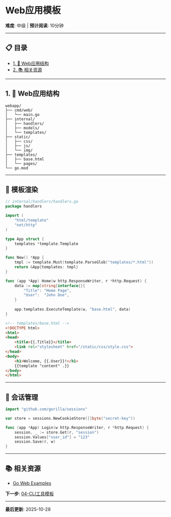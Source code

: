 # Web应用模板

**难度**: 中级 | **预计阅读**: 10分钟

---

## 📋 目录

- [1. 📖 Web应用结构](#1--web应用结构)
- [2. 📚 相关资源](#2--相关资源)

---

## 1. 📖 Web应用结构

```
webapp/
├── cmd/web/
│   └── main.go
├── internal/
│   ├── handlers/
│   ├── models/
│   └── templates/
├── static/
│   ├── css/
│   ├── js/
│   └── img/
├── templates/
│   ├── base.html
│   └── pages/
└── go.mod
```

---

## 🎯 模板渲染

```go
// internal/handlers/handlers.go
package handlers

import (
    "html/template"
    "net/http"
)

type App struct {
    templates *template.Template
}

func New() *App {
    tmpl := template.Must(template.ParseGlob("templates/*.html"))
    return &App{templates: tmpl}
}

func (app *App) Home(w http.ResponseWriter, r *http.Request) {
    data := map[string]interface{}{
        "Title": "Home Page",
        "User":  "John Doe",
    }
    
    app.templates.ExecuteTemplate(w, "base.html", data)
}
```

```html
<!-- templates/base.html -->
<!DOCTYPE html>
<html>
<head>
    <title>{{.Title}}</title>
    <link rel="stylesheet" href="/static/css/style.css">
</head>
<body>
    <h1>Welcome, {{.User}}!</h1>
    {{template "content" .}}
</body>
</html>
```

---

## 🔐 会话管理

```go
import "github.com/gorilla/sessions"

var store = sessions.NewCookieStore([]byte("secret-key"))

func (app *App) Login(w http.ResponseWriter, r *http.Request) {
    session, _ := store.Get(r, "session")
    session.Values["user_id"] = "123"
    session.Save(r, w)
}
```

---

## 📚 相关资源

- [Go Web Examples](https://gowebexamples.com/)

**下一步**: [04-CLI工具模板](./04-CLI工具模板.md)

---

**最后更新**: 2025-10-28

